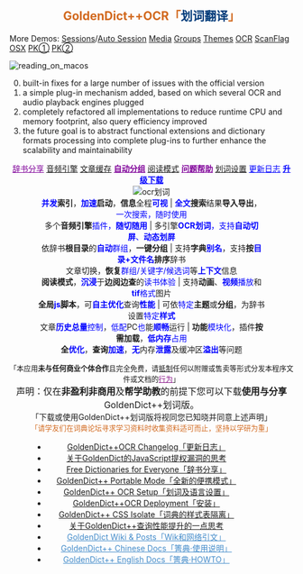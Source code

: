 <h2 align="center" id="GDUTitle" class="fadebox"><a href="https://www.autoptr.top/gdocr/" style='text-decoration:none;color:chocolate;'>GoldenDict++OCR「<span style="color:#003B7A;">划词翻译</span>」</a></h2>

More Demos:
[Sessions](https://www.bilibili.com/video/BV1Da4y1m7aT?t=0.0 "Session resume / 会话恢复")/[Auto Session](https://www.bilibili.com/video/BV1xj41177y3?t=0.0 "Authentic Session resume / 自动会话")
[Media](https://www.bilibili.com/video/BV1AQ4y1s7Vo?t=0.0 "Media file playing / 媒体文件播放支持")
[Groups](https://www.bilibili.com/video/BV1EN41177Lx?t=0.0 "Automatic Groups by Folder, Language and Type / 以目录、语言和类型对词典自动分组，一键创建群组")
[Themes](https://www.bilibili.com/video/BV12j411U7rK?t=0.0 "Theme or stylesheet / 主题 或 样式表 设置，可自由组配")
[OCR](https://www.bilibili.com/video/BV1Ab411X7aC?t=0.0 "OCR support / 划词翻译，OCR 引擎选择")
[ScanFlag](https://www.bilibili.com/video/BV1Es4y1b7UU?t=0.0 "Word Picking by ScanFlag on Linux / Linux 系统取词")
[OSX](https://www.bilibili.com/video/BV1WW4y1M7mR?t=0.0 "Apple's Dictionary support / 支持 苹果 Apple macOS 内置的词典")
[PK①](https://www.bilibili.com/video/BV1kv4y1L7Cm?t=0.0 "HeadWord List PK/ 与其它版本性能对比① - 词汇表阅览")
[PK②](https://www.bilibili.com/video/BV13N411v7kC?t=0.0 "Article View PK / 与其它版本性能对比② - 查询阅览")

![reading_on_macos](https://github.com/nonwill/nonwill.github.io/assets/46510529/cbcf7702-c683-469f-afb7-a02697a57615 "Reading Apple's Dictionary on macOS")

0. built-in fixes for a large number of issues with the official version
1. a simple plug-in mechanism added, based on which several OCR and audio playback engines plugged
2. completely refactored all implementations to reduce runtime CPU and memory footprint, also query efficiency improved 
3. the future goal is to abstract functional extensions and dictionary formats processing into complete plug-ins to further enhance the scalability and maintainability

<div align="center" style="margin-bottom:1px">
<a href="https://www.autoptr.top/gdocr/GoldenDict-OCR-Free-Dictionaries/" style="color:#7f0099">辞书分享</a> 
<a href="https://www.autoptr.top/gdocr/en/GoldenDict-OCR-Audio-Players/">音频引擎</a> 
<a href="https://www.autoptr.top/gdocr/en/GoldenDict-OCR-Web-History-Cache/">文章缓存</a> 
<a href="https://www.autoptr.top/gdocr/en/GoldenDict-OCR-Group-by-Folders/" style="color:#7f0099;font-weight:700">自动分组</a> 
<a href="https://www.autoptr.top/gdocr/en/GoldenDict-OCR-Reading-Mode/">阅读模式</a> 
<a href="https://www.autoptr.top/gdocr/en/GoldenDict-OCR-QA-Help/" style="color:#7f0099;font-weight:700">问题帮助</a> 
<a href="https://www.autoptr.top/gdocr/GoldenDict-OCR-Language-Settings/">划词设置</a> 
<a href="https://www.autoptr.top/gdocr/GoldenDict-OCR-Changelog/" style="color:blue">更新日志</a> 
<a href="https://www.autoptr.top/gdocr/GoldenDict-OCR-Deployment/" style="color:blue;font-weight:700">升级下载</a></div><div align="center" style="margin:1px 10%">
<img src="https://z3.ax1x.com/2021/04/25/czQaN9.gif" alt="ocr划词">
<div><span style="cursor:help" title="太阳都西晒啦，起床都墨迹个半天怎么能行呢"><strong><font color="blue">并发</font>索引</strong>，<strong><font color="blue">加速</font>启动</strong>，<strong>信息</strong>全程<font color="blue"><strong>可视</strong></font></span> | <span style="cursor:help" title="加一次油可多次蓄力，我跑的最远哟"><strong><font color="blue">全文</font>搜索</strong>结果<strong>导入导出</strong>，<font color="blue">一次搜索，随时使用</font></span></div><div><span style="cursor:help" title="哑了咋办？换一个呀">多个<strong>音频引擎</strong><font color="blue">插件，<strong>随切随用</strong></font></span> | <span style="cursor:help" title="划哪取哪，管它静的还是动的，来者不拒">多引擎<font color="blue"><strong>OCR划词</strong>，支持<strong>自动切屏</strong>、<strong>动态划屏</strong></font></span></div><div><span style="cursor:help" title="锕？还可以这么分组，介个不要太爽快">依辞书<strong>根目录</strong>的<font color="blue"><strong>自动</strong>群组</font>，<strong>一键分组</strong></span> | <span style="cursor:help" title="什么？辞书名字不满意？改，改，不喜欢就改嘛">支持<strong>字典<font color="blue">别名</font></strong>，支持<strong>按<font color="blue">目录+文件名</font>排序</strong>辞书</span></div><div><span style="cursor:help" title="咦~，啥年头了还不能多组同查">文章切换，<strong>恢复</strong><font color="blue">群组/关键字/候选词</font>等<font color="blue"><strong>上下文</strong></font>信息</span></div><div><span style="cursor:help" title="好吧，电子书也可以集成进来啦"><strong>阅读模式</strong>，<font color="blue"><strong>沉浸</strong></font>于<strong>边阅边查</strong>的<font color="blue">读书体验</font></span> | <span style="cursor:help" title="Flash还是有用武之地的啦，视频播放更不可少啦">支持<strong>动画</strong>、<font color="blue"><strong>视频</strong>播放</font>和<font color="blue"><strong>tif</strong>格式</font>图片</span></div><div><span style="cursor:help" title="作为一个前端达人，怎么会无用武之地呢"><strong>全局<font color="blue">js</font>脚本</strong>，可<font color="blue"><strong>自主优化</strong></font>查询<font color="blue"><strong>性能</strong></font></span> | <span style="cursor:help" title="炫彩主题，自由定制！只要一点点儿css知识就够啦">可依<font color="blue">特定</font><strong>主题</strong>或<strong>分组</strong>，为辞书设置<font color="blue">特定<strong>样式</strong></font></span></div><div><span style="cursor:help" title="老旧电脑的救星 - 作为学习机、上网课，一点儿都不耽误">文章<font color="blue"><strong>历史总量</strong>控制</font>，<font color="blue">低配</font>PC<font color="blue">也</font>能<font color="blue"><strong>顺畅</strong></font>运行</span> | <span style="cursor:help" title="告别臃肿，拒绝三高"><strong>功能</strong><font color="blue">模块化</font>，插件<strong>按需加载</strong>，<font color="blue"><strong>低内存</strong>占用</font></span></div><div><span style="cursor:help" title="不只是速度快！安全、可靠也很重要哟"><strong>全<font color="blue">优化</font></strong>，<strong>查询<font color="blue">加速</font></strong>，<font color="blue"><strong>无</strong></font>内存<font color="blue"><strong>泄露</strong></font>及缓冲区<font color="blue"><strong>溢出</strong></font>等问题</span></div></div><p align="center" class="gdocr_topic_text"><span style="font-size:.9em">「本应用<strong>未与任何商业个体合作</strong>且完全免费，请<a href="https://www.autoptr.top/gdocr/cn/GoldenDict-OCR-QA-Help/" title="来信举报，仅限简体中文/普通话交流">抵制</a>任何以附赠或售卖等形式分发本程序文件或文档的<a href="https://autoptr.lanzoui.com/iC3Q8qlvlnc" style="color:#818">行为</a>」</span><br><span style="font-size:16px">声明：仅在<strong>非盈利非商用</strong>及<strong>帮学助教</strong>的前提下您可以下载<strong>使用与分享</strong>GoldenDict++划词版。</span><br>「下载或使用GoldenDict++划词版将视同您已知晓并同意上述声明」<br><span style="font-size:.9em;color:#d2691e">「请学友们在词典论坛寻求学习资料时收集资料适可而止，坚持以学研为重」</span></p></div><div class="outer" style="list-style-type:none;margin:1px 6em 1px 3em" align="center"><ul class="list-group"><li class="list-group-item title"><a href="https://www.autoptr.top/gdocr/GoldenDict-OCR-Changelog/" style="border-bottom:none" title="2022-03-21 / Changelog of GoldenDict++,划词翻译的升级日志及不同于官方版本GoldenDict的特点与特性">GoldenDict++OCR Changelog「更新日志」</a></li><li class="list-group-item title"><a href="https://www.autoptr.top/gdocr/GoldenDict-JavaScript-Privilge-Escalation/" style="border-bottom:none" title="2022-03-21 / 关于GoldenDict的JS提权漏洞的一点思考,Thinking on JavaScript Privilge Escalation of  GoldenDict">关于GoldenDict的JavaScript提权漏洞的思考</a></li><li class="list-group-item title"><a href="https://www.autoptr.top/gdocr/GoldenDict-OCR-Free-Dictionaries/" style="border-bottom:none" title="2022-03-21 / 下载适用于GoldenDict++划词翻译的词典: xdxf,aard,zim,wiki,wikipedia,wikiquote,wikitionary,wikibooks,wikisource,wikiversity,PhET,物理,化学,汉匈,汉法,汉德">Free Dictionaries for Everyone「辞书分享」</a></li><li class="list-group-item title"><a href="https://www.autoptr.top/gdocr/GoldenDict-OCR-Portable-Mode/" style="border-bottom:none" title="2022-03-21 / GoldenDict++全新的便携模式，可添加自定义辞书目录，无论是查词还是全文搜索，索引一次，随处可用">GoldenDict++ Portable Mode「全新的便携模式」</a></li><li class="list-group-item title"><a href="https://www.autoptr.top/gdocr/GoldenDict-OCR-Language-Settings/" style="border-bottom:none" title="2022-03-21 / GoldenDict++支持的OCR语言,如何设置划词翻译选项">GoldenDict++ OCR Setup「划词及语言设置」</a></li><li class="list-group-item title"><a href="https://www.autoptr.top/gdocr/GoldenDict-OCR-Deployment/" style="border-bottom:none" title="2022-03-21 / How to download and deploy GoldenDict++,GoldenDict++划词翻译下载和安装指南">GoldenDict++OCR Deployment「安装」</a></li><li class="list-group-item title"><a href="https://www.autoptr.top/gdocr/GoldenDict-OCR-How-to-Isolate-CSS/" style="border-bottom:none" title="GoldenDict++样式表隔离,如何CSS现定于特定词典或不影响其它词典">GoldenDict++ CSS Isolate「词典的样式表隔离」</a></li><li class="list-group-item title"><a href="https://www.autoptr.top/gdocr/mutex-performance-difference/" style="border-bottom:none" title="关于GoldenDict++查询性能提升的一点思考,std::recursive_mutex 和 std::mutex 性能差异">关于GoldenDict++查询性能提升的一点思考</a></li><li class="list-group-item title"><a href="https://www.autoptr.top/gdocr/wiki/" data-series="GoldenDict++OCR「划词版」" style="border-bottom:none;color:#428bca">GoldenDict Wiki &amp; Posts「Wik和网络引文」</a></li><li class="list-group-item title"><a href="https://www.autoptr.top/gdocr/cn/" data-series="GoldenDict++OCR「划词版」" style="border-bottom:none;color:#428bca">GoldenDict++ Chinese Docs「箐典·使用说明」</a></li><li class="list-group-item title"><a href="https://www.autoptr.top/gdocr/en/" data-series="GoldenDict++OCR「划词版」" style="border-bottom:none;color:#428bca">GoldenDict++ English Docs「箐典·HOWTO」</a></li></ul>
